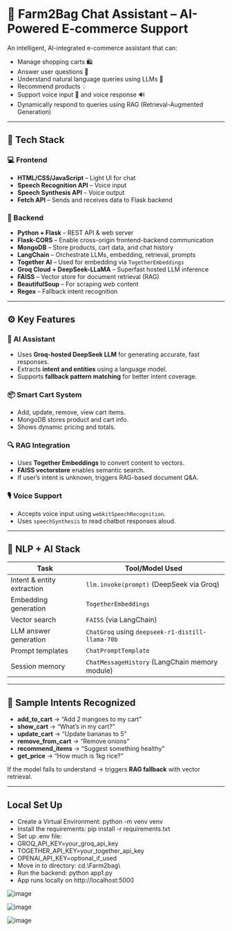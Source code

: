 # 🛒 Farm2Bag Chat Assistant – AI-Powered E-commerce Support

An intelligent, AI-integrated e-commerce assistant that can:
- Manage shopping carts 🛍️
- Answer user questions 🤖
- Understand natural language queries using LLMs 🧠
- Recommend products 💡
- Support voice input 🎤 and voice response 🔊
- Dynamically respond to queries using RAG (Retrieval-Augmented Generation)

---

## 🚀 Tech Stack

### 💻 Frontend
- **HTML/CSS/JavaScript** – Light UI for chat
- **Speech Recognition API** – Voice input
- **Speech Synthesis API** – Voice output
- **Fetch API** – Sends and receives data to Flask backend

### 🧠 Backend
- **Python + Flask** – REST API & web server
- **Flask-CORS** – Enable cross-origin frontend-backend communication
- **MongoDB** – Store products, cart data, and chat history
- **LangChain** – Orchestrate LLMs, embedding, retrieval, prompts
- **Together AI** – Used for embedding via `TogetherEmbeddings`
- **Groq Cloud + DeepSeek-LLaMA** – Superfast hosted LLM inference
- **FAISS** – Vector store for document retrieval (RAG)
- **BeautifulSoup** – For scraping web content
- **Regex** – Fallback intent recognition

---

## ⚙️ Key Features

### 🤖 AI Assistant
- Uses **Groq-hosted DeepSeek LLM** for generating accurate, fast responses.
- Extracts **intent and entities** using a language model.
- Supports **fallback pattern matching** for better intent coverage.

### 📦 Smart Cart System
- Add, update, remove, view cart items.
- MongoDB stores product and cart info.
- Shows dynamic pricing and totals.

### 🔍 RAG Integration
- Uses **Together Embeddings** to convert content to vectors.
- **FAISS vectorstore** enables semantic search.
- If user’s intent is unknown, triggers RAG-based document Q&A.

### 🎙️ Voice Support
- Accepts voice input using `webkitSpeechRecognition`.
- Uses `speechSynthesis` to read chatbot responses aloud.

---

## 🧠 NLP + AI Stack

| Task                     | Tool/Model Used                                |
|--------------------------|-------------------------------------------------|
| Intent & entity extraction | `llm.invoke(prompt)` (DeepSeek via Groq)     |
| Embedding generation     | `TogetherEmbeddings`                           |
| Vector search            | `FAISS` (via LangChain)                        |
| LLM answer generation    | `ChatGroq` using `deepseek-r1-distill-llama-70b` |
| Prompt templates         | `ChatPromptTemplate`                           |
| Session memory           | `ChatMessageHistory` (LangChain memory module) |

---

## 🧪 Sample Intents Recognized

- **add_to_cart** → “Add 2 mangoes to my cart”
- **show_cart** → “What’s in my cart?”
- **update_cart** → “Update bananas to 5”
- **remove_from_cart** → “Remove onions”
- **recommend_items** → “Suggest something healthy”
- **get_price** → “How much is 1kg rice?”

If the model fails to understand → triggers **RAG fallback** with vector retrieval.

---

## Local Set Up

- Create a Virtual Environment: python -m venv venv
- Install the requirements: pip install -r requirements.txt
- Set up .env file:
- GROQ_API_KEY=your_groq_api_key
- TOGETHER_API_KEY=your_together_api_key
- OPENAI_API_KEY=optional_if_used
- Move in to directory: cd.\Farm2bag\
- Run the backend: python app1.py
- App runs locally on http://localhost:5000

![image](https://github.com/user-attachments/assets/bb919425-d8e9-49f7-a8df-8fa48c1e9421)

![image](https://github.com/user-attachments/assets/6e8d8197-db45-4b2b-934c-89d5ed5cc16b)

![image](https://github.com/user-attachments/assets/f7b12211-3d42-4b82-bdc7-0a64b7eab3b0)


